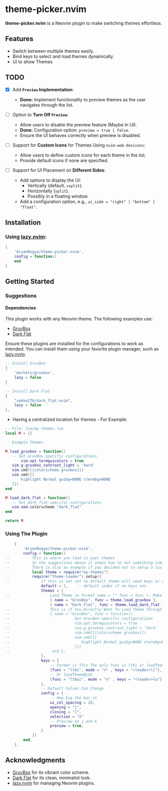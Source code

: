 # theme-picker.nvim

**theme-picker.nvim** is a Neovim plugin to make switching themes effortless.

## Features
- Switch between multiple themes easily.
- Bind keys to select and load themes dynamically.
- UI to show Themes

## TODO
- [x] Add **`Preview` Implementation**:
  - **Done:** Implement functionality to preview themes  as the user navigates through the list.

- [ ] Option to **Turn Off `Preview`**:
  - Allow users to disable the preview feature (Maybe In UI).
  - **Done:** Configuration option: `preview = true | false`.
  - Ensure the UI behaves correctly when preview is disabled.

- [ ] Support for **Custom Icons** for Themes Using `nvim-web-devicons`:
  - Allow users to define custom icons for each theme in the list.
  - Provide default icons if none are specified.

- [ ] Support for UI Placement on **Different Sides**:
  - Add options to display the UI:
    - Vertically (default, `vsplit`).
    - Horizontally (`split`).
    - Possibly in a floating window.
  - Add a configuration option, e.g., `ui_side = "right" | "bottom" | "float"`.


## Installation

### Using [lazy.nvim](https://github.com/folke/lazy.nvim):
```lua
{
    'AryanRogye/theme-picker.nvim',
    config = function()
    end
}
```
## Getting Started

### Suggestions

#### Dependencies
This plugin works with any Neovim theme. The following examples use:
- [GruvBox](https://github.com/morhetz/gruvbox)
- [Dark Flat](https://github.com/sekke276/dark_flat.nvim)


Ensure these plugins are installed for the configurations to work as intended. You can install them using your favorite plugin manager, such as [lazy.nvim](https://github.com/folke/lazy.nvim):

```lua
-- Install GruvBox
{
    'morhetz/gruvbox',
    lazy = false
}
```
```lua
-- Install Dark Flat
{
    "sekke276/dark_flat.nvim",
    lazy = false
},
```


 - Having a centralized location for themes - For Example:
 ```lua 
-- File: lua/my-themes.lua
local M = {}

-- Example Themes

M.load_gruvbox = function()
    -- Set GruvBox-specific configurations
        vim.opt.termguicolors = true
    vim.g.gruvbox_contrast_light = 'hard'
    vim.cmd([[colorscheme gruvbox]])
    vim.cmd([[
        highlight Normal guibg=NONE ctermbg=NONE
    ]])
end

M.load_dark_flat = function()
    -- Set dark_flat-specific configurations
    vim.cmd.colorscheme "dark_flat"
end

return M
 ```


### Using The Plugin
```lua
    {
        'AryanRogye/theme-picker.nvim',
        config = function()
--          This is where you load in your themes
--          In the suggestions above it shows how to set something similar
--          There is also an example if you decided not to setup a lua file to load themes
            local theme = require("my-themes")
            require("theme-loader").setup({
--              if this is not set no default theme will need keys or command
                default = 1,    -- default index if no keys set
                themes = {
--                  Load Theme in format name = "" func = func <- Make sure no ()
                    { name = "GruvBox", func = theme.load_gruvbox },
                    { name = "Dark Flat", func = theme.load_dark_flat },
--                  This is if You Directly Want To Load Theme Through Here
--                  { name = "GruvBox", func = function()
--                             Set GruvBox-specific configurations
--                             vim.opt.termguicolors = true
--                             vim.g.gruvbox_contrast_light = 'hard'
--                             vim.cmd([[colorscheme gruvbox]])
--                             vim.cmd([[
--                                highlight Normal guibg=NONE ctermbg=NONE
--                             ]])
--                   end },
                },
                keys = {
                    -- Format is This The only func is ltbi or loadThemeByIndex
                    {func = "ltbi", mode = "n" , keys = "<leader>ll"},
                    -- Or loadThemeByUI
                    {func = "ltbui", mode = "n" , keys = "<leader>lu"}
                },
                -- Default Values Can Change
                config = {
                    -- How big the bar is
                    ui_col_spacing = 20,
                    opening = "[",
                    closing = "]",
                    selection = "X"
                    -- Preview on j and k
                    preview = true,
                }
            })
        end,
    },

```

## Acknowledgments
- [GruvBox](https://github.com/morhetz/gruvbox) for its vibrant color scheme.
- [Dark Flat](https://github.com/sekke276/dark_flat.nvim) for its clean, minimalist look.
- [lazy.nvim](https://github.com/folke/lazy.nvim) for managing Neovim plugins.

